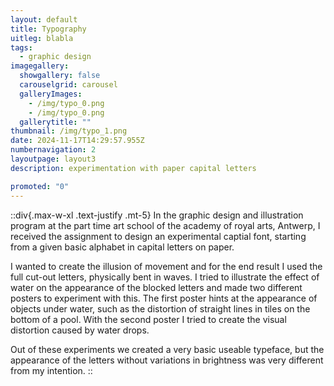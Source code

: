 ```yaml
---
layout: default
title: Typography
uitleg: blabla
tags:
  - graphic design
imagegallery:
  showgallery: false
  carouselgrid: carousel
  galleryImages:
    - /img/typo_0.png
    - /img/typo_0.png
  gallerytitle: ""
thumbnail: /img/typo_1.png
date: 2024-11-17T14:29:57.955Z
numbernavigation: 2
layoutpage: layout3
description: experimentation with paper capital letters

promoted: "0"
---
```


::div{.max-w-xl .text-justify .mt-5}
In the graphic design and illustration program at the part time art school of the academy of royal arts, Antwerp, I received the assignment to design an experimental captial font, starting from a given basic alphabet in capital letters on paper. 

I wanted to create the illusion of movement and for the end result I used the full cut-out letters, physically bent in waves. I tried to illustrate the effect of water on the appearance of the blocked letters and made two different posters to experiment with this. The first poster hints at the appearance of objects under water, such as the distortion of straight lines in tiles on the bottom of a pool. With the second poster I tried to create the visual distortion caused by water drops.

Out of these experiments we created a very basic useable typeface, but the appearance of the letters without variations in brightness was very different from my intention.
::